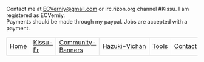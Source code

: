 <style>td{border:1px solid #d9d9d9;}</style>


  Contact me at ECVerniy@gmail.com or irc.rizon.org channel #Kissu. I am registered as ECVerniy.<br/>
  Payments should be made through my paypal. Jobs are accepted with a payment.

  <table>
  <tr>
    <td><a href="/">Home</a></td>
    <td><a href="/kissufr">Kissu-Fr</a></td>
    <td><a href="/banners">Community-Banners</a></td>
    <td><a href="/vi">Hazuki+Vichan</a></td>
    <td><a href="/tools">Tools</a></td>
    <td><a href="/contact">Contact</a></td>
  </tr>
  </table>
